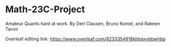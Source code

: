 # Math-23C-Project
Amateur Quants hard at work. By Derl Clausen, Bruno Komel, and Rakeen Tanvir


Overleaf editing link: https://www.overleaf.com/8233354918khbqxybbwhbp
